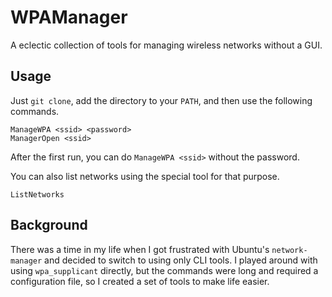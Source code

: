 # WPAManager

A eclectic collection of tools for managing wireless networks without a GUI.

## Usage

Just `git clone`, add the directory to your `PATH`, and then use the following commands.

    ManageWPA <ssid> <password>
    ManagerOpen <ssid>
    
After the first run, you can do `ManageWPA <ssid>` without the password.

You can also list networks using the special tool for that purpose.

    ListNetworks

## Background

There was a time in my life when I got frustrated with Ubuntu's `network-manager` and decided to switch to using only CLI tools.
I played around with using `wpa_supplicant` directly, but the commands were long and required a configuration file, so I created a set of tools to make life easier.


